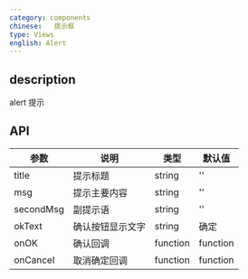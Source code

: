 ```yaml
---
category: components
chinese:   提示框
type: Views
english: Alert
---
```



## description

alert 提示

## API
| 参数        | 说明                                                      | 类型        | 默认值 |
|----------- |---------------------------------------------------------  | ---------- |-------|
|title       | 提示标题 |string | ''|
|msg | 提示主要内容| string |'' |
|secondMsg | 副提示语 | string | ''|
|okText | 确认按钮显示文字 | string| 确定|
|onOK | 确认回调 | function | function|
|onCancel | 取消确定回调| function | function|